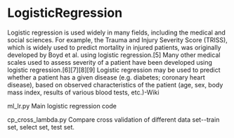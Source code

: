 # LogisticRegression

Logistic regression is used widely in many fields, including the medical and social sciences. For example, the Trauma and Injury Severity Score (TRISS), which is widely used to predict mortality in injured patients, was originally developed by Boyd et al. using logistic regression.[5] Many other medical scales used to assess severity of a patient have been developed using logistic regression.[6][7][8][9] Logistic regression may be used to predict whether a patient has a given disease (e.g. diabetes; coronary heart disease), based on observed characteristics of the patient (age, sex, body mass index, results of various blood tests, etc.)-Wiki

ml_lr.py
Main logistic regression code

cp_cross_lambda.py
Compare cross validation of different data set--train set, select set, test set.  
